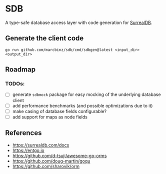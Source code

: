 # SDB

A type-safe database access layer with code generation for [SurrealDB](https://surrealdb.com).

## Generate the client code

```
go run github.com/marcbinz/sdb/cmd/sdbgen@latest <input_dir> <output_dir>
```

## Roadmap

### TODOs:

- [ ] generate `sdbmock` package for easy mocking of the underlying database client
- [ ] add performance benchmarks (and possible optimizations due to it)
- [ ] make casing of database fields configurable?
- [ ] add support for maps as node fields

## References

- https://surrealdb.com/docs
- https://entgo.io
- https://github.com/d-tsuji/awesome-go-orms
- https://github.com/doug-martin/goqu
- https://github.com/sharovik/orm
